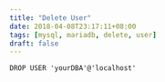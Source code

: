 ```yaml
---
title: "Delete User"
date: 2018-04-08T23:17:11+08:00
tags: [mysql, mariadb, delete, user]
draft: false
---
```


```
DROP USER 'yourDBA'@'localhost'
```

